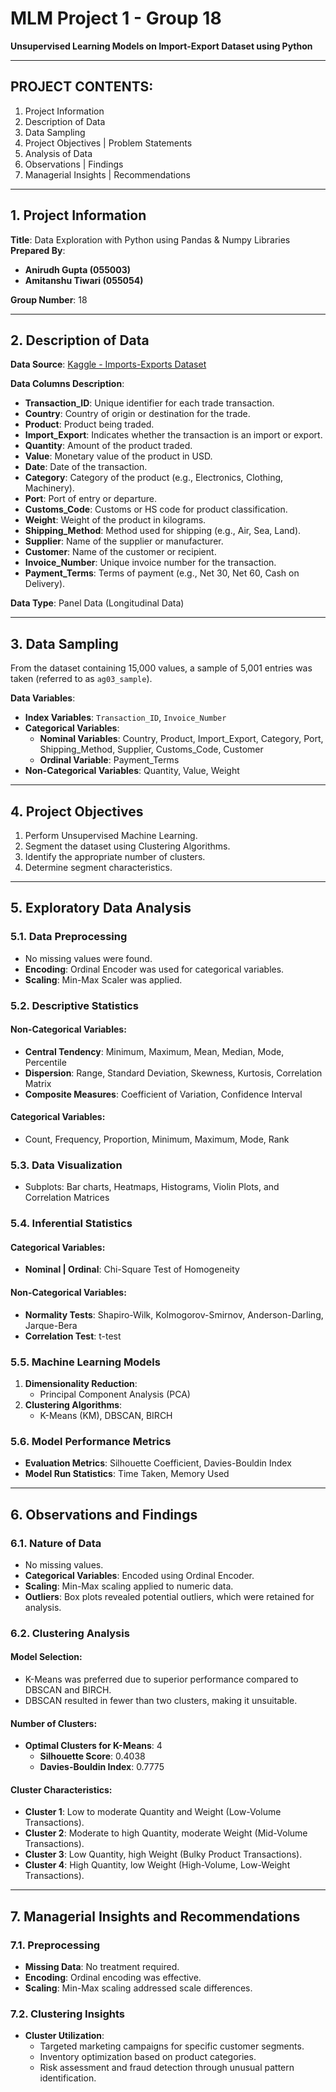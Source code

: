 # MLM Project 1 - Group 18  
**Unsupervised Learning Models on Import-Export Dataset using Python**

---

## PROJECT CONTENTS:
1. Project Information  
2. Description of Data  
3. Data Sampling  
4. Project Objectives | Problem Statements  
5. Analysis of Data  
6. Observations | Findings  
7. Managerial Insights | Recommendations  

---

## 1. Project Information  
**Title**: Data Exploration with Python using Pandas & Numpy Libraries  
**Prepared By**:  

- **Anirudh Gupta (055003)**  
- **Amitanshu Tiwari (055054)**  

**Group Number**: 18  

---

## 2. Description of Data  

**Data Source**: [Kaggle - Imports-Exports Dataset](https://www.kaggle.com/datasets/chakilamvishwas/imports-exports-15000)  

**Data Columns Description**:  

- **Transaction_ID**: Unique identifier for each trade transaction.  
- **Country**: Country of origin or destination for the trade.  
- **Product**: Product being traded.  
- **Import_Export**: Indicates whether the transaction is an import or export.  
- **Quantity**: Amount of the product traded.  
- **Value**: Monetary value of the product in USD.  
- **Date**: Date of the transaction.  
- **Category**: Category of the product (e.g., Electronics, Clothing, Machinery).  
- **Port**: Port of entry or departure.  
- **Customs_Code**: Customs or HS code for product classification.  
- **Weight**: Weight of the product in kilograms.  
- **Shipping_Method**: Method used for shipping (e.g., Air, Sea, Land).  
- **Supplier**: Name of the supplier or manufacturer.  
- **Customer**: Name of the customer or recipient.  
- **Invoice_Number**: Unique invoice number for the transaction.  
- **Payment_Terms**: Terms of payment (e.g., Net 30, Net 60, Cash on Delivery).  

**Data Type**: Panel Data (Longitudinal Data)  

---

## 3. Data Sampling  
From the dataset containing 15,000 values, a sample of 5,001 entries was taken (referred to as `ag03_sample`).  

**Data Variables**:  

- **Index Variables**: `Transaction_ID`, `Invoice_Number`  
- **Categorical Variables**:  
  - **Nominal Variables**: Country, Product, Import_Export, Category, Port, Shipping_Method, Supplier, Customs_Code, Customer  
  - **Ordinal Variable**: Payment_Terms  
- **Non-Categorical Variables**: Quantity, Value, Weight  

---

## 4. Project Objectives  
1. Perform Unsupervised Machine Learning.  
2. Segment the dataset using Clustering Algorithms.  
3. Identify the appropriate number of clusters.  
4. Determine segment characteristics.  

---

## 5. Exploratory Data Analysis  

### 5.1. Data Preprocessing  
- No missing values were found.  
- **Encoding**: Ordinal Encoder was used for categorical variables.  
- **Scaling**: Min-Max Scaler was applied.  

### 5.2. Descriptive Statistics  
#### Non-Categorical Variables:  
- **Central Tendency**: Minimum, Maximum, Mean, Median, Mode, Percentile  
- **Dispersion**: Range, Standard Deviation, Skewness, Kurtosis, Correlation Matrix  
- **Composite Measures**: Coefficient of Variation, Confidence Interval  

#### Categorical Variables:  
- Count, Frequency, Proportion, Minimum, Maximum, Mode, Rank  

### 5.3. Data Visualization  
- Subplots: Bar charts, Heatmaps, Histograms, Violin Plots, and Correlation Matrices  

### 5.4. Inferential Statistics  
#### Categorical Variables:  
- **Nominal | Ordinal**: Chi-Square Test of Homogeneity  

#### Non-Categorical Variables:  
- **Normality Tests**: Shapiro-Wilk, Kolmogorov-Smirnov, Anderson-Darling, Jarque-Bera  
- **Correlation Test**: t-test  

### 5.5. Machine Learning Models  
1. **Dimensionality Reduction**:  
   - Principal Component Analysis (PCA)  
2. **Clustering Algorithms**:  
   - K-Means (KM), DBSCAN, BIRCH  

### 5.6. Model Performance Metrics  
- **Evaluation Metrics**: Silhouette Coefficient, Davies-Bouldin Index  
- **Model Run Statistics**: Time Taken, Memory Used  

---

## 6. Observations and Findings  

### 6.1. Nature of Data  
- No missing values.  
- **Categorical Variables**: Encoded using Ordinal Encoder.  
- **Scaling**: Min-Max scaling applied to numeric data.  
- **Outliers**: Box plots revealed potential outliers, which were retained for analysis.  

### 6.2. Clustering Analysis  
#### Model Selection:  
- K-Means was preferred due to superior performance compared to DBSCAN and BIRCH.  
- DBSCAN resulted in fewer than two clusters, making it unsuitable.  

#### Number of Clusters:  
- **Optimal Clusters for K-Means**: 4  
  - **Silhouette Score**: 0.4038  
  - **Davies-Bouldin Index**: 0.7775  

#### Cluster Characteristics:  
- **Cluster 1**: Low to moderate Quantity and Weight (Low-Volume Transactions).  
- **Cluster 2**: Moderate to high Quantity, moderate Weight (Mid-Volume Transactions).  
- **Cluster 3**: Low Quantity, high Weight (Bulky Product Transactions).  
- **Cluster 4**: High Quantity, low Weight (High-Volume, Low-Weight Transactions).  

---

## 7. Managerial Insights and Recommendations  

### 7.1. Preprocessing  
- **Missing Data**: No treatment required.  
- **Encoding**: Ordinal encoding was effective.  
- **Scaling**: Min-Max scaling addressed scale differences.  

### 7.2. Clustering Insights  
- **Cluster Utilization**:  
  - Targeted marketing campaigns for specific customer segments.  
  - Inventory optimization based on product categories.  
  - Risk assessment and fraud detection through unusual pattern identification.  
